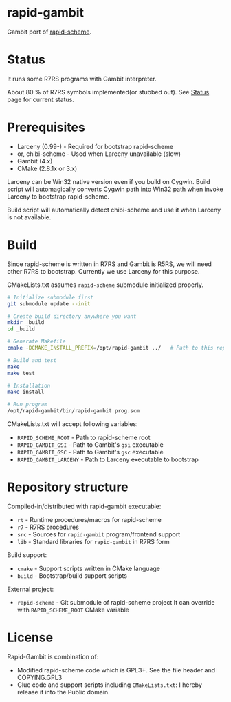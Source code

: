# rapid-gambit

Gambit port of [rapid-scheme](https://www.rapid-scheme.org/).

# Status

It runs some R7RS programs with Gambit interpreter.

About 80 % of R7RS symbols implemented(or stubbed out).
See [Status] page for current status.

# Prerequisites

- Larceny (0.99-) - Required for bootstrap rapid-scheme
 - or, chibi-scheme - Used when Larceny unavailable (slow)
- Gambit (4.x)
- CMake (2.8.1x or 3.x)

Larceny can be Win32 native version even if you build on Cygwin. 
Build script will automagically converts Cygwin path into Win32 path when 
invoke Larceny to bootstrap rapid-scheme. 

Build script will automatically detect chibi-scheme and use it when
Larceny is not available. 

# Build

Since rapid-scheme is written in R7RS and Gambit is R5RS, we will need other 
R7RS to bootstrap. Currently we use Larceny for this purpose.

CMakeLists.txt assumes `rapid-scheme` submodule initialized properly.

```sh
# Initialize submodule first
git submodule update --init

# Create build directory anywhere you want
mkdir _build
cd _build

# Generate Makefile
cmake -DCMAKE_INSTALL_PREFIX=/opt/rapid-gambit ../   # Path to this repository

# Build and test
make
make test

# Installation
make install

# Run program
/opt/rapid-gambit/bin/rapid-gambit prog.scm
```

CMakeLists.txt will accept following variables:

- `RAPID_SCHEME_ROOT`    - Path to rapid-scheme root
- `RAPID_GAMBIT_GSI`     - Path to Gambit's `gsi` executable
- `RAPID_GAMBIT_GSC`     - Path to Gambit's `gsc` executable
- `RAPID_GAMBIT_LARCENY` - Path to Larceny executable to bootstrap

# Repository structure

Compiled-in/distributed with rapid-gambit executable:

- `rt`  - Runtime procedures/macros for rapid-scheme
- `r7`  - R7RS procedures
- `src` - Sources for `rapid-gambit` program/frontend support
- `lib` - Standard libraries for `rapid-gambit` in R7RS form

Build support:

- `cmake` - Support scripts written in CMake language
- `build` - Bootstrap/build support scripts

External project:

- `rapid-scheme` - Git submodule of rapid-scheme project
  It can override with `RAPID_SCHEME_ROOT` CMake variable

# License

Rapid-Gambit is combination of:

- Modified rapid-scheme code which is GPL3+. 
  See the file header and COPYING.GPL3
- Glue code and support scripts including `CMakeLists.txt`:
  I hereby release it into the Public domain.


[Status]: https://github.com/okuoku/rapid-gambit/blob/master/doc/status.md
